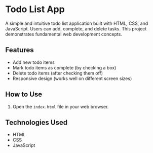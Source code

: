 # Todo List App

A simple and intuitive todo list application built with HTML, CSS, and JavaScript.  Users can add, complete, and delete tasks.  This project demonstrates fundamental web development concepts.

## Features

-   Add new todo items
-   Mark todo items as complete (by checking a box)
-   Delete todo items (after checking them off)
-   Responsive design (works well on different screen sizes)

## How to Use

1.  Open the `index.html` file in your web browser.

## Technologies Used

-   HTML
-   CSS
-   JavaScript
